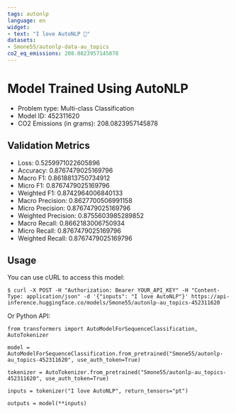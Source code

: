```yaml
---
tags: autonlp
language: en
widget:
- text: "I love AutoNLP 🤗"
datasets:
- Smone55/autonlp-data-au_topics
co2_eq_emissions: 208.0823957145878
---
```


# Model Trained Using AutoNLP

- Problem type: Multi-class Classification
- Model ID: 452311620
- CO2 Emissions (in grams): 208.0823957145878

## Validation Metrics

- Loss: 0.5259971022605896
- Accuracy: 0.8767479025169796
- Macro F1: 0.8618813750734912
- Micro F1: 0.8767479025169796
- Weighted F1: 0.8742964006840133
- Macro Precision: 0.8627700506991158
- Micro Precision: 0.8767479025169796
- Weighted Precision: 0.8755603985289852
- Macro Recall: 0.8662183006750934
- Micro Recall: 0.8767479025169796
- Weighted Recall: 0.8767479025169796


## Usage

You can use cURL to access this model:

```
$ curl -X POST -H "Authorization: Bearer YOUR_API_KEY" -H "Content-Type: application/json" -d '{"inputs": "I love AutoNLP"}' https://api-inference.huggingface.co/models/Smone55/autonlp-au_topics-452311620
```

Or Python API:

```
from transformers import AutoModelForSequenceClassification, AutoTokenizer

model = AutoModelForSequenceClassification.from_pretrained("Smone55/autonlp-au_topics-452311620", use_auth_token=True)

tokenizer = AutoTokenizer.from_pretrained("Smone55/autonlp-au_topics-452311620", use_auth_token=True)

inputs = tokenizer("I love AutoNLP", return_tensors="pt")

outputs = model(**inputs)
```